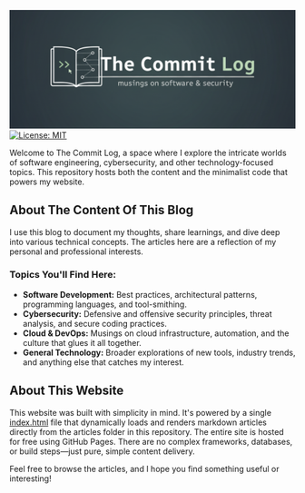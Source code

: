 ![README-logo](/images/README-logo.png)
[![License: MIT](https://img.shields.io/badge/License-MIT-yellow.svg)](https://opensource.org/licenses/MIT)

Welcome to The Commit Log, a space where I explore the intricate worlds of software engineering, cybersecurity, and other technology-focused topics. This repository hosts both the content and the minimalist code that powers my website.

## About The Content Of This Blog
I use this blog to document my thoughts, share learnings, and dive deep into various technical concepts. The articles here are a reflection of my personal and professional interests.

### Topics You'll Find Here:
- **Software Development:** Best practices, architectural patterns, programming languages, and tool-smithing.
- **Cybersecurity:** Defensive and offensive security principles, threat analysis, and secure coding practices.
- **Cloud & DevOps:** Musings on cloud infrastructure, automation, and the culture that glues it all together.
- **General Technology:** Broader explorations of new tools, industry trends, and anything else that catches my interest.

## About This Website
This website was built with simplicity in mind. It's powered by a single [index.html](/index.html) file that dynamically loads and renders markdown articles directly from the articles folder in this repository. The entire site is hosted for free using GitHub Pages.
There are no complex frameworks, databases, or build steps—just pure, simple content delivery.

Feel free to browse the articles, and I hope you find something useful or interesting!


